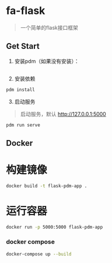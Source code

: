 # fa-flask
> 一个简单的flask接口框架

## Get Start
1. 安装pdm（如果没有安装）：
```bash
```

2. 安装依赖
```bash
pdm install
```

3. 启动服务
> 启动服务，默认 http://127.0.0.1:5000
```bash
pdm run serve
```

## Docker
# 构建镜像
```bash
docker build -t flask-pdm-app .
```

# 运行容器
```bash
docker run -p 5000:5000 flask-pdm-app
```

### docker compose
```bash
docker-compose up --build
```

